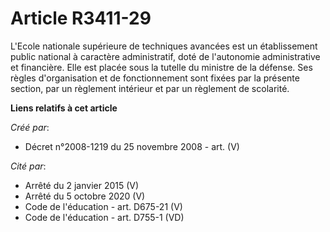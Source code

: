 # Article R3411-29

L'Ecole nationale supérieure de techniques avancées est un établissement public national à caractère administratif, doté de
l'autonomie administrative et financière. Elle est placée sous la tutelle du ministre de la défense. Ses règles
d'organisation et de fonctionnement sont fixées par la présente section, par un règlement intérieur et par un règlement de
scolarité.

**Liens relatifs à cet article**

_Créé par_:

  - Décret n°2008-1219 du 25 novembre 2008 - art. (V)

_Cité par_:

  - Arrêté du 2 janvier 2015 (V)
  - Arrêté du 5 octobre 2020 (V)
  - Code de l'éducation - art. D675-21 (V)
  - Code de l'éducation - art. D755-1 (VD)
